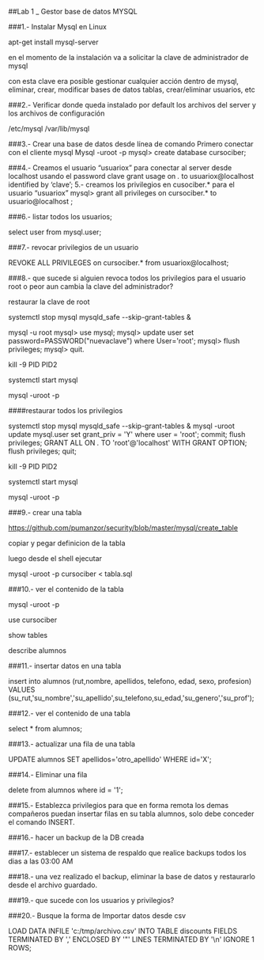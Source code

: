 ##Lab 1 _ Gestor base de datos MYSQL

###1.- Instalar Mysql en Linux

apt-get install mysql-server

en el momento de la instalación va a solicitar la clave de administrador de mysql

con esta clave era posible gestionar cualquier acción dentro de mysql, eliminar, crear, modificar bases de datos tablas, crear/eliminar usuarios, etc

###2.- Verificar donde queda instalado por default los archivos del server y los archivos de configuración

/etc/mysql
/var/lib/mysql

###3.- Crear una base de datos desde línea de comando
Primero conectar con el cliente mysql
Mysql -uroot -p
mysql> create database cursociber;

###4.- Creamos el usuario “usuariox” para conectar al server desde localhost usando el password clave
grant usage on *.* to usuariox@localhost identified by ‘clave’;
5.- creamos los privilegios en cusociber.* para el usuario “usuariox”
mysql> grant all privileges on cursociber.* to usuario@localhost ;

###6.- listar todos los usuarios;

select user from mysql.user;

###7.- revocar privilegios de un usuario

REVOKE ALL PRIVILEGES on cursociber.* from usuariox@localhost;

###8.- que sucede si alguien revoca todos los privilegios para el usuario root o peor aun cambia la clave del administrador?

restaurar la clave de root

systemctl stop mysql
mysqld_safe --skip-grant-tables &

mysql -u root
mysql> use mysql;
mysql> update user set password=PASSWORD("nuevaclave") where User='root';
mysql> flush privileges;
mysql> quit.

kill -9 PID PID2

systemctl start mysql

mysql -uroot -p

####restaurar todos los privilegios

systemctl stop mysql
mysqld_safe --skip-grant-tables &
mysql -uroot
update mysql.user set grant_priv = 'Y' where user = 'root'; commit; flush privileges;
 GRANT ALL ON *.* TO 'root'@'localhost' WITH GRANT OPTION;
flush privileges;
quit;

kill -9 PID PID2

systemctl start mysql

mysql -uroot -p

###9.- crear una tabla

https://github.com/pumanzor/security/blob/master/mysql/create_table

copiar y pegar definicion de la tabla

luego desde el shell ejecutar

mysql -uroot -p cursociber < tabla.sql

###10.- ver el contenido de la tabla

mysql -uroot -p

use cursociber

show tables

describe alumnos

###11.- insertar datos en una tabla

insert into alumnos (rut,nombre, apellidos, telefono, edad, sexo, profesion) VALUES (su_rut,'su_nombre','su_apellido',su_telefono,su_edad,'su_genero','su_prof');

###12.- ver el contenido de una tabla

select * from alumnos;

###13.- actualizar una fila de una tabla

UPDATE alumnos SET apellidos='otro_apellido' WHERE id='X';

###14.- Eliminar una fila

delete from alumnos where id = '1';

###15.- Establezca privilegios para que en forma remota los demas compañeros puedan insertar filas en su tabla alumnos, solo debe conceder el comando INSERT.

###16.- hacer un backup de la DB creada

###17.- establecer un sistema de respaldo que realice backups todos los dias a las 03:00 AM

###18.- una vez realizado el backup, eliminar la base de datos y restaurarlo desde el archivo guardado.

###19.- que sucede con los usuarios y privilegios?

###20.- Busque la forma de Importar datos desde csv

LOAD DATA INFILE 'c:/tmp/archivo.csv' 
INTO TABLE discounts 
FIELDS TERMINATED BY ',' 
ENCLOSED BY '"'
LINES TERMINATED BY '\n'
IGNORE 1 ROWS;

